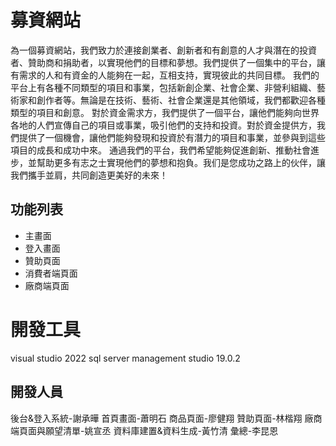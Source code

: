 # 募資網站
為一個募資網站，我們致力於連接創業者、創新者和有創意的人才與潛在的投資者、贊助商和捐助者，以實現他們的目標和夢想。我們提供了一個集中的平台，讓有需求的人和有資金的人能夠在一起，互相支持，實現彼此的共同目標。
我們的平台上有各種不同類型的項目和事業，包括新創企業、社會企業、非營利組織、藝術家和創作者等。無論是在技術、藝術、社會企業還是其他領域，我們都歡迎各種類型的項目和創意。
對於資金需求方，我們提供了一個平台，讓他們能夠向世界各地的人們宣傳自己的項目或事業，吸引他們的支持和投資。對於資金提供方，我們提供了一個機會，讓他們能夠發現和投資於有潛力的項目和事業，並參與到這些項目的成長和成功中來。
通過我們的平台，我們希望能夠促進創新、推動社會進步，並幫助更多有志之士實現他們的夢想和抱負。我们是您成功之路上的伙伴，讓我們攜手並肩，共同創造更美好的未來！

## 功能列表
* 主畫面
* 登入畫面
* 贊助頁面
* 消費者端頁面
* 廠商端頁面

# 開發工具
visual studio 2022
sql server management studio 19.0.2

## 開發人員
後台&登入系統-謝承曄
首頁畫面-蕭明石
商品頁面-廖健翔
贊助頁面-林楷翔
廠商端頁面與願望清單-姚宣丞
資料庫建置&資料生成-黃竹清
彙總-李昆恩
